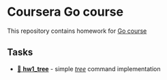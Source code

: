 # Coursera Go course

This repository contains homework for [Go course](https://www.coursera.org/learn/golang-webservices-1/home/welcome)

## Tasks

* [:deciduous_tree: **hw1_tree**](https://github.com/ntnbrtnkv/coursera-go/tree/master/hw1_tree) - simple [*tree*](https://en.wikipedia.org/wiki/Tree_(command)) command implementation